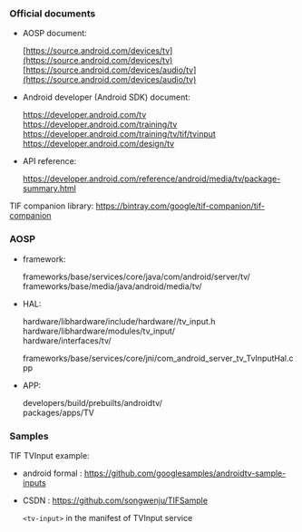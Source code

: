 ### Official documents

- AOSP document:

    [https://source.android.com/devices/tv](https://source.android.com/devices/tv)<br>
    [https://source.android.com/devices/audio/tv](https://source.android.com/devices/audio/tv)


- Android developer (Android SDK) document:

    https://developer.android.com/tv<br>
    https://developer.android.com/training/tv<br>
    https://developer.android.com/training/tv/tif/tvinput<br>
    https://developer.android.com/design/tv<br>

- API reference:

    https://developer.android.com/reference/android/media/tv/package-summary.html

TIF companion library: https://bintray.com/google/tif-companion/tif-companion


### AOSP

- framework:

    frameworks/base/services/core/java/com/android/server/tv/<br>
    frameworks/base/media/java/android/media/tv/

- HAL:

    hardware/libhardware/include/hardware//tv_input.h<br>
    hardware/libhardware/modules/tv_input/<br>
    hardware/interfaces/tv/<br>

    frameworks/base/services/core/jni/com_android_server_tv_TvInputHal.cpp

- APP:

    developers/build/prebuilts/androidtv/<br>
    packages/apps/TV


### Samples
TIF TVInput example:
- android formal : https://github.com/googlesamples/androidtv-sample-inputs
- CSDN : https://github.com/songwenju/TIFSample


    `<tv-input>`[](http://androidxref.com/9.0.0_r3/xref/frameworks/base/core/res/res/values/attrs.xml#8654) in the manifest of TVInput service
